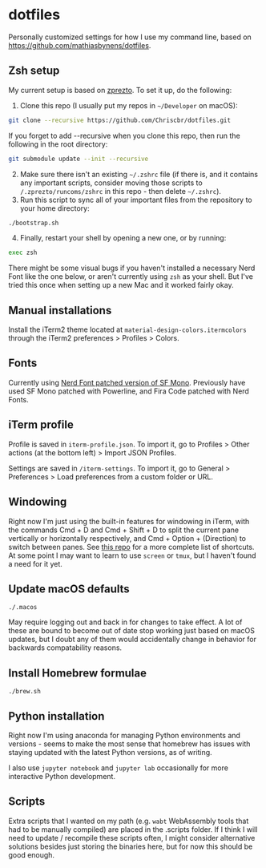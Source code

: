 # dotfiles

Personally customized settings for how I use my command line, based on <https://github.com/mathiasbynens/dotfiles>.

## Zsh setup
My current setup is based on [zprezto](link).
To set it up, do the following:
1. Clone this repo (I usually put my repos in `~/Developer` on macOS):
```sh
git clone --recursive https://github.com/Chriscbr/dotfiles.git
```
If you forget to add --recursive when you clone this repo, then run the following in the root directory:
```sh
git submodule update --init --recursive
```
2. Make sure there isn't an existing `~/.zshrc` file (if there is, and it contains any important scripts, consider moving those scripts to `/.zprezto/runcoms/zshrc` in this repo - then delete `~/.zshrc`).
3. Run this script to sync all of your important files from the repository to your home directory:
```sh
./bootstrap.sh
```
4. Finally, restart your shell by opening a new one, or by running:
```sh
exec zsh
```

There might be some visual bugs if you haven't installed a necessary Nerd Font like the one below, or aren't currently using `zsh` as your shell.
But I've tried this once when setting up a new Mac and it worked fairly okay.

## Manual installations

Install the iTerm2 theme located at `material-design-colors.itermcolors` through the iTerm2 preferences > Profiles > Colors.

## Fonts

Currently using [Nerd Font patched version of SF Mono](https://github.com/Twixes/SF-Mono-Powerline).
Previously have used SF Mono patched with Powerline, and Fira Code patched with Nerd Fonts.

## iTerm profile

Profile is saved in `iterm-profile.json`.
To import it, go to Profiles > Other actions (at the bottom left) > Import JSON Profiles.

Settings are saved in `/iterm-settings`.
To import it, go to General > Preferences > Load preferences from a custom folder or URL.

## Windowing

Right now I'm just using the built-in features for windowing in iTerm, with the commands Cmd + D and Cmd + Shift + D to split the current pane vertically or horizontally respectively, and Cmd + Option + (Direction) to switch between panes.
See [this repo](https://gist.github.com/squarism/ae3613daf5c01a98ba3a) for a more complete list of shortcuts.
At some point I may want to learn to use `screen` or `tmux`, but I haven't found a need for it yet.

## Update macOS defaults
```
./.macos
```

May require logging out and back in for changes to take effect.
A lot of these are bound to become out of date stop working just based on macOS updates, but I doubt any of them would accidentally change in behavior for backwards compatability reasons.

## Install Homebrew formulae
```
./brew.sh
```

## Python installation
Right now I'm using anaconda for managing Python environments and versions - seems to make the most sense that homebrew has issues with staying updated with the latest Python versions, as of writing.

I also use `jupyter notebook` and `jupyter lab` occasionally for more interactive Python development.

## Scripts
Extra scripts that I wanted on my path (e.g. `wabt` WebAssembly tools that had to be manually compiled) are placed in the .scripts folder.
If I think I will need to update / recompile these scripts often, I might consider alternative solutions besides just storing the binaries here, but for now this should be good enough.

